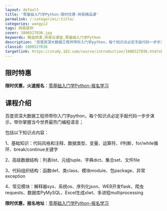 ```yaml
---
layout: default
title: '零基础入门学Python-限时优惠-网易精品课'
permalink: /:categories/:title/
categories: wangyi2
tags: 网易提供
cover: 1006527036.jpg
keywords: 精选网课,网易云课堂,零基础入门学Python
description: '百度资深大数据工程师带你入门学python，每个知识点必定手敲代码一步步演示，带你掌握当今世界最热门编程语言；包括以下知'
classid: 1006527036
targetlink: https://study.163.com/course/introduction/1006527036.htm?share=1&shareId=1025206652&utm_campaign=share&utm_medium=iphoneShare&utm_source=&utm_u=1025206652
---
```


## 限时特惠

**限时优惠，火速报名**：[零基础入门学Python-报名学习](https://study.163.com/course/introduction/1006527036.htm?share=1&shareId=1025206652&utm_campaign=share&utm_medium=iphoneShare&utm_source=&utm_u=1025206652)

## 课程介绍

百度资深大数据工程师带你入门学python，每个知识点必定手敲代码一步步演示，带你掌握当今世界最热门编程语言； 

包括以下知识点内容： 

1、基础知识：代码风格和注释、数据类型、变量、运算符、if判断、for/while循环、break/continue关键字 

2、高级数据结构：列表list、元组tuple、字典dict、集合set、文件file 

3、代码组织结构：函数def、类class、模块module、包package、异常exception 

4、常见模块：解释器sys、系统os、序列化json、WEB开发flask、爬虫requests、数据库PyMySQL、Excel生成xlwt、多进程multiprocessing

**限时优惠，报名地址**：[零基础入门学Python-报名学习](https://study.163.com/course/introduction/1006527036.htm?share=1&shareId=1025206652&utm_campaign=share&utm_medium=iphoneShare&utm_source=&utm_u=1025206652)

